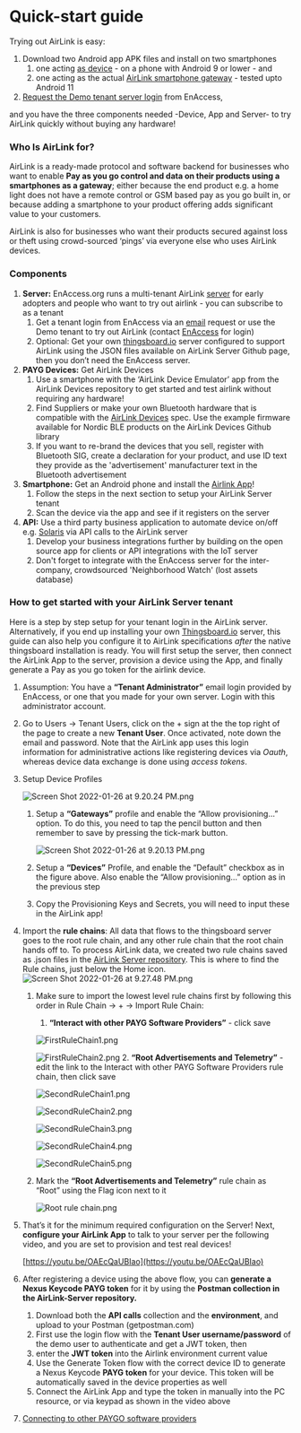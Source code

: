 # Quick-start guide

Trying out AirLink is easy: 

1. Download two Android app APK files and install on two smartphones
    1. one acting [as device](https://github.com/EnAccess/Airlink-Devices/releases/) - on a phone with Android 9 or lower - and 
    2. one acting as the actual [AirLink smartphone gateway](https://github.com/EnAccess/Airlink-App/releases/) - tested upto Android 11 
2. [Request the Demo tenant server login](https://enaccess.org/airlink/) from EnAccess, 

and you have the three components needed -Device, App and Server- to try AirLink quickly without buying any hardware!

### Who Is AirLink for?

AirLink is a ready-made protocol and software backend for businesses who want to enable **Pay as you go control and data on their products using a smartphones as a gateway**; either because the end product e.g. a home light does not have a remote control or GSM based pay as you go built in, or because adding a smartphone to your product offering adds significant value to your customers.

AirLink is also for businesses who want their products secured against loss or theft using crowd-sourced ‘pings’ via everyone else who uses AirLink devices.

### Components

1. **Server:** EnAccess.org runs a multi-tenant AirLink [server](AirLink%20Server.md) for early adopters and people who want to try out airlink - you can subscribe to as a tenant
    1. Get a tenant login from EnAccess via an [email](mailto:help@enaccess.org) request or use the Demo tenant to try out AirLink (contact [EnAccess](mailto:help@enaccess.org) for login)
    2. Optional: Get your own [thingsboard.io](http://thingsboard.io) server configured to support AirLink using the JSON files available on AirLink Server Github page, then you don’t need the EnAccess server.
2. **PAYG Devices:** Get AirLink Devices
    1. Use a smartphone with the ‘AirLink Device Emulator’ app from the AirLink Devices repository to get started and test airlink without requiring any hardware!
    2. Find Suppliers or make your own Bluetooth hardware that is compatible with the [AirLink Devices](AirLink%20Devices.md) spec. Use the example firmware available for Nordic BLE products on the AirLink Devices Github library
    3. If you want to re-brand the devices that you sell, register with Bluetooth SIG, create a declaration for your product, and use ID text they provide as the 'advertisement' manufacturer text in the Bluetooth advertisement
3. **Smartphone:** Get an Android phone and install the [Airlink App](AirLink%20App.md)!
    1. Follow the steps in the next section to setup your AirLink Server tenant
    2. Scan the device via the app and see if it registers on the server
4. **API:** Use a third party business application to automate device on/off e.g. [Solaris](https://www.solarisoffgrid.com) via API calls to the AirLink server
    1. Develop your business integrations further by building on the open source app for clients or API integrations with the IoT server
    2. Don't forget to integrate with the EnAccess server for the inter-company, crowdsourced 'Neighborhood Watch' (lost assets database)

<a name="tenant-config">

### How to get started with your AirLink Server tenant
</a>

Here is a step by step setup for your tenant login in the AirLink server. Alternatively, if you end up installing your own [Thingsboard.io](http://Thingsboard.io) server, this guide can also help you configure it to AirLink specifications *after* the native thingsboard installation is ready. You will first setup the server, then connect the AirLink App to the server, provision a device using the App, and finally generate a Pay as you go token for the airlink device.

1. Assumption: You have a **“Tenant Administrator”** email login provided by EnAccess, or one that you made for your own server. Login with this administrator account.
2. Go to Users → Tenant Users, click on the + sign at the the top right of the page to create a new **Tenant User**. Once activated, note down the email and password. Note that the AirLink app uses this login information for administrative actions like registering devices via *Oauth*, whereas device data exchange is done using *access tokens*.
3. Setup Device Profiles
    
    ![Screen Shot 2022-01-26 at 9.20.24 PM.png](AirLink%20Server/Screen_Shot_2022-01-26_at_9.20.24_PM.png)
    
    1. Setup a **“Gateways”** profile and enable the “Allow provisioning...” option. To do this, you need to tap the pencil button and then remember to save by pressing the tick-mark button.
        
        ![Screen Shot 2022-01-26 at 9.20.13 PM.png](AirLink%20Server/Screen_Shot_2022-01-26_at_9.20.13_PM.png)
        
    2. Setup a **“Devices”** Profile, and enable the “Default” checkbox as in the figure above. Also enable the “Allow provisioning...” option as in the previous step
    3. Copy the Provisioning Keys and Secrets, you will need to input these in the AirLink app!
4. Import the **rule chains**: All data that flows to the thingsboard server goes to the root rule chain, and any other rule chain that the root chain hands off to. To process AirLink data, we created two rule chains saved as .json files in the [AirLink Server repository](https://github.com/EnAccess/AirLink-Server). This is where to find the Rule chains, just below the Home icon.
   ![Screen Shot 2022-01-26 at 9.27.48 PM.png](AirLink%20Server/Screen_Shot_2022-01-26_at_9.27.48_PM.png)
        
    1. Make sure to import the lowest level rule chains first by following this order in Rule Chain → + → Import Rule Chain:
       1. **“Interact with other PAYG Software Providers”** - click save
       
       ![FirstRuleChain1.png](AirLink%20Server/FirstRuleChain1.png)
       
       ![FirstRuleChain2.png](AirLink%20Server/FirstRuleChain2.png)
       2. **“Root Advertisements and Telemetry”** - edit the link to the Interact with other PAYG Software Providers rule chain, then click save
       
       ![SecondRuleChain1.png](AirLink%20Server/SecondRuleChain1.png)
       
       ![SecondRuleChain2.png](AirLink%20Server/SecondRuleChain2.png)
       
       ![SecondRuleChain3.png](AirLink%20Server/SecondRuleChain3.png)
       
       ![SecondRuleChain4.png](AirLink%20Server/SecondRuleChain4.png)
       
       ![SecondRuleChain5.png](AirLink%20Server/SecondRuleChain5.png)

    2. Mark the **“Root Advertisements and Telemetry”** rule chain as “Root” using the Flag icon next to it
        
        ![Root rule chain.png](AirLink%20Server/Root%20rule%20chain.png)
        
5. That’s it for the minimum required configuration on the Server! Next, **configure your AirLink App** to talk to your server per the following video, and you are set to provision and test real devices!
    
    [https://youtu.be/OAEcQaUBIao](https://youtu.be/OAEcQaUBIao)
    
6. After registering a device using the above flow, you can **generate a Nexus Keycode PAYG token** for it by using the **Postman collection in the AirLink-Server repository.** 
    1. Download both the **API calls** collection and the **environment**, and upload to your Postman (getpostman.com) 
    2. First use the login flow with the **Tenant User username/password** of the demo user to authenticate and get a JWT token, then 
    3. enter the **JWT token** into the Airlink environment current value
    4. Use the Generate Token flow with the correct device ID to generate a Nexus Keycode **PAYG token** for your device. This token will be automatically saved in the device properties as well
    5. Connect the AirLink App and type the token in manually into the PC resource, or via keypad as shown in the video above

7. [Connecting to other PAYGO software providers](Connecting%20to%20Solaris%20or%20Angaza.md)